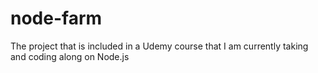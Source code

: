 # node-farm
The project that is included in a Udemy course that I am currently taking and coding along on Node.js 
